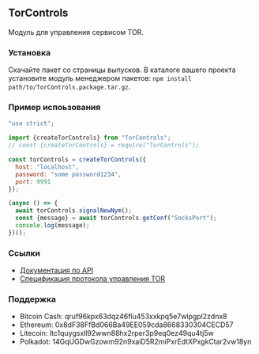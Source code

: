 ## TorControls

Модуль для управления сервисом TOR. 

### Установка

Скачайте пакет со страницы выпусков. В каталоге вашего проекта установите модуль менеджером пакетов:
`npm install path/to/TorControls.package.tar.gz`.

### Пример испоьзования

```js
"use strict";

import {createTorControls} from "TorControls";
// const {createTorControls} = require("TorControls");

const torControls = createTorControls({
  host: "localhost",
  password: "some password1234",
  port: 9991
});

(async () => {
  await torControls.signalNewNym();
  const {message} = await torControls.getConf("SocksPort");
  console.log(message);
})();
```

### Ссылки

- [Документация по API](doc/API.ru.md)
- [Спецификация протокола управления TOR](https://github.com/torproject/torspec/blob/main/control-spec.txt)

### Поддержка

- Bitcoin Cash: qruf96kpx63dqz46flu453xxkpq5e7wlpgpl2zdnx8
- Ethereum: 0x8dF38FfBd066Ba49EE059cda8668330304CECD57
- Litecoin: ltc1quygsxll92wwn88hx2rper3p9eq0ez49qu4tj5w
- Polkadot: 14GqUGDwGzowm92n9xaiD5R2miPxrEdtXPxgkCtar2vw18yn
